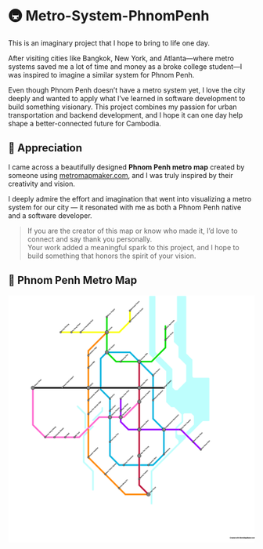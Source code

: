 # 🚇 Metro-System-PhnomPenh

This is an imaginary project that I hope to bring to life one day.

After visiting cities like Bangkok, New York, and Atlanta—where metro systems saved me a lot of time and money as a broke college student—I was inspired to imagine a similar system for Phnom Penh.

Even though Phnom Penh doesn’t have a metro system yet, I love the city deeply and wanted to apply what I’ve learned in software development to build something visionary. This project combines my passion for urban transportation and backend development, and I hope it can one day help shape a better-connected future for Cambodia.

## 🙏 Appreciation

I came across a beautifully designed **Phnom Penh metro map** created by someone using [metromapmaker.com](https://metromapmaker.com), and I was truly inspired by their creativity and vision.

I deeply admire the effort and imagination that went into visualizing a metro system for our city — it resonated with me as both a Phnom Penh native and a software developer.

> If you are the creator of this map or know who made it, I’d love to connect and say thank you personally.  
> Your work added a meaningful spark to this project, and I hope to build something that honors the spirit of your vision.

## 📍 Phnom Penh Metro Map

![Phnom Penh Metro Map](asset/images/Phnom-Penh%20Metro-Map.png)
